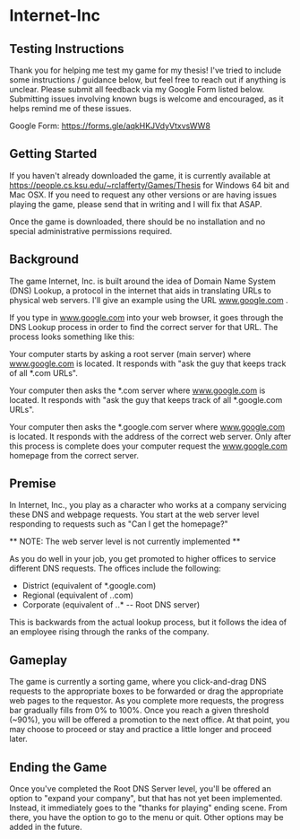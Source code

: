 # Internet-Inc

## Testing Instructions

Thank you for helping me test my game for my thesis! I've tried
to include some instructions / guidance below, but feel free to
reach out if anything is unclear. Please submit all feedback via
my Google Form listed below. Submitting issues involving known
bugs is welcome and encouraged, as it helps remind me of these
issues.

Google Form: https://forms.gle/aqkHKJVdyVtxvsWW8

## Getting Started

If you haven't already downloaded the game, it is currently
available at https://people.cs.ksu.edu/~rclafferty/Games/Thesis
for Windows 64 bit and Mac OSX. If you need to request any
other versions or are having issues playing the game, please
send that in writing and I will fix that ASAP.

Once the game is downloaded, there should be no installation
and no special administrative permissions required.

## Background

The game Internet, Inc. is built around the idea of Domain Name
System (DNS) Lookup, a protocol in the internet that aids in
translating URLs to physical web servers. I'll give an example
using the URL www.google.com .

If you type in www.google.com into your web browser, it goes
through the DNS Lookup process in order to find the correct
server for that URL. The process looks something like this:

Your computer starts by asking a root server (main server) where
www.google.com is located. It responds with "ask the guy that
keeps track of all *.com URLs".

Your computer then asks the *.com server where www.google.com is
located. It responds with "ask the guy that keeps track of all
*.google.com URLs".

Your computer then asks the *.google.com server where
www.google.com is located. It responds with the address of the
correct web server. Only after this process is complete does
your computer request the www.google.com homepage from the
correct server.

## Premise

In Internet, Inc., you play as a character who works at a
company servicing these DNS and webpage requests. You start at
the web server level responding to requests such as "Can I get
the homepage?"

** NOTE: The web server level is not currently implemented **

As you do well in your job, you get promoted to higher offices
to service different DNS requests. The offices include the
following:
- District (equivalent of *.google.com)
- Regional (equivalent of *.*.com)
- Corporate (equivalent of *.*.* -- Root DNS server)

This is backwards from the actual lookup process, but it follows
the idea of an employee rising through the ranks of the company.

## Gameplay

The game is currently a sorting game, where you click-and-drag
DNS requests to the appropriate boxes to be forwarded or drag
the appropriate web pages to the requestor. As you complete more
requests, the progress bar gradually fills from 0% to 100%. Once
you reach a given threshold (~90%), you will be offered a
promotion to the next office. At that point, you may choose to
proceed or stay and practice a little longer and proceed later.

## Ending the Game

Once you've completed the Root DNS Server level, you'll be
offered an option to "expand your company", but that has not yet
been implemented. Instead, it immediately goes to the "thanks
for playing" ending scene. From there, you have the option to
go to the menu or quit. Other options may be added in the future.